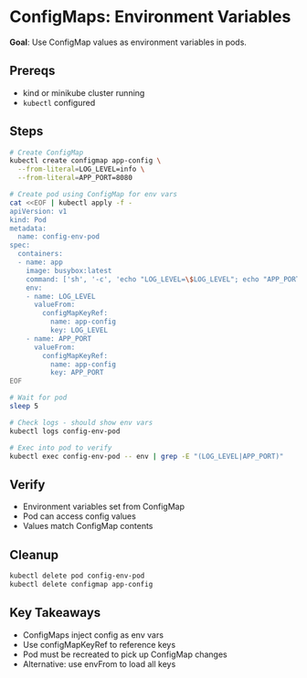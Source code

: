 # ConfigMaps: Environment Variables

**Goal**: Use ConfigMap values as environment variables in pods.

## Prereqs

- kind or minikube cluster running
- `kubectl` configured

## Steps

```bash
# Create ConfigMap
kubectl create configmap app-config \
  --from-literal=LOG_LEVEL=info \
  --from-literal=APP_PORT=8080

# Create pod using ConfigMap for env vars
cat <<EOF | kubectl apply -f -
apiVersion: v1
kind: Pod
metadata:
  name: config-env-pod
spec:
  containers:
  - name: app
    image: busybox:latest
    command: ['sh', '-c', 'echo "LOG_LEVEL=\$LOG_LEVEL"; echo "APP_PORT=\$APP_PORT"; sleep 3600']
    env:
    - name: LOG_LEVEL
      valueFrom:
        configMapKeyRef:
          name: app-config
          key: LOG_LEVEL
    - name: APP_PORT
      valueFrom:
        configMapKeyRef:
          name: app-config
          key: APP_PORT
EOF

# Wait for pod
sleep 5

# Check logs - should show env vars
kubectl logs config-env-pod

# Exec into pod to verify
kubectl exec config-env-pod -- env | grep -E "(LOG_LEVEL|APP_PORT)"
```

## Verify

- Environment variables set from ConfigMap
- Pod can access config values
- Values match ConfigMap contents

## Cleanup

```bash
kubectl delete pod config-env-pod
kubectl delete configmap app-config
```

## Key Takeaways

- ConfigMaps inject config as env vars
- Use configMapKeyRef to reference keys
- Pod must be recreated to pick up ConfigMap changes
- Alternative: use envFrom to load all keys
